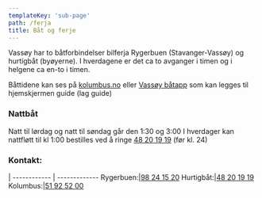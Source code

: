 ```yaml
---
templateKey: 'sub-page'
path: /ferja
title: Båt og ferje
---
```

Vassøy har to båtforbindelser bilferja Rygerbuen (Stavanger-Vassøy) og hurtigbåt (byøyerne).
I hverdagene er det ca to avganger i timen og i helgene ca en-to i timen.

Båttidene kan ses på [kolumbus.no](https://www.kolumbus.no/ruter/bat/byoyene/) eller [Vassøy båtapp](http://boat.tommyka.dk/) som kan legges til hjemskjermen guide (lag guide)

### Nattbåt
Natt til lørdag og natt til søndag går den 1:30 og 3:00
I hverdager kan nattfløtt til kl 1:00 bestilles ved å ringe [48 20 19 19](tel:48201919) (før kl. 24)

### Kontakt:
 |
------------ | -------------
Rygerbuen:|[98 24 15 20](tel:98241520)
Hurtigbåt:|[48 20 19 19](tel:48201919)
Kolumbus:|[51 92 52 00](tel:51925200)
